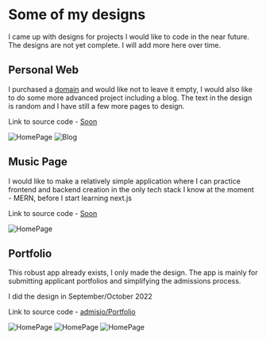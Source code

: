 # Some of my designs

I came up with designs for projects I would like to code in the near future. The designs are not yet complete. I will add more here over time.

## Personal Web

I purchased a [domain](http://anickaloves.yachts) and would like not to leave it empty, I would also like to do some more advanced project including a blog. The text in the design is random and I have still a few more pages to design.

Link to source code - [Soon]()

![HomePage](/PersonalWeb/preview/personalWebPreviewHomePage.png)
![Blog](/PersonalWeb/preview/personalWebPreviewBlog.png)

## Music Page

I would like to make a relatively simple application where I can practice frontend and backend creation in the only tech stack I know at the moment - MERN, before I start learning next.js

Link to source code - [Soon]()

![HomePage](/MusicPage/preview/MusicPagePreview1-PhotoRoom.png-PhotoRoom.png)

## Portfolio

This robust app already exists, I only made the design. The app is mainly for submitting applicant portfolios and simplifying the admissions process.

I did the design in September/October 2022

Link to source code - [admisio/Portfolio](https://github.com/admisio/Portfolio)

![HomePage](/Portfolio/preview/PortfolioPreviewSignUp.png)
![HomePage](/Portfolio/preview/PortfolioPreviewDashBoard.png)
![HomePage](/Portfolio/preview/PortfolioPreviewLogin.png)
